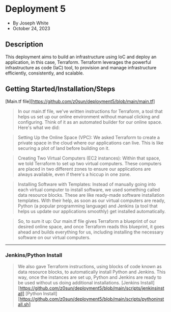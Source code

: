 # Deployment 5 
- By Joseph White
- October 24, 2023

## Description
This deployment aims to build an infrastructure using IoC and deploy an application, in this case, Terraform. Terraform leverages the powerful infrastructure as code (IaC) tool, to provision and manage infrastructure efficiently, consistently, and scalable.

## Getting Started/Installation/Steps
[Main.tf file][https://github.com/z0sun/deployment5/blob/main/main.tf]

> In our main.tf file, we've written instructions for Terraform, a tool that helps us set up our online environment without manual clicking and configuring. Think of it as an automated builder for our online space. Here's what we did:

> Setting Up the Online Space (VPC): We asked Terraform to create a private space in the cloud where our applications can live. This is like securing a plot of land before building on it.

> Creating Two Virtual Computers (EC2 instances): Within that space, we told Terraform to set up two virtual computers. These computers are placed in two different zones to ensure our applications are always available, even if there's a hiccup in one zone.

> Installing Software with Templates: Instead of manually going into each virtual computer to install software, we used something called data resource blocks. These are like ready-made software installation templates. With their help, as soon as our virtual computers are ready, Python (a popular programming language) and Jenkins (a tool that helps us update our applications smoothly) get installed automatically.

> So, to sum it up: Our main.tf file gives Terraform a blueprint of our desired online space, and once Terraform reads this blueprint, it goes ahead and builds everything for us, including installing the necessary software on our virtual computers.

**** 

### Jenkins/Python Install 

> We also gave Terraform instructions, using blocks of code known as data resource blocks, to automatically install Python and Jenkins. This way, once the instances are set up, Python and Jenkins are ready to be used without us doing additional installations.
[Jenkins Install][https://github.com/z0sun/deployment5/blob/main/scripts/jenkinsinstall]
[Python Install][https://github.com/z0sun/deployment5/blob/main/scripts/pythoninstall.sh]
> 




